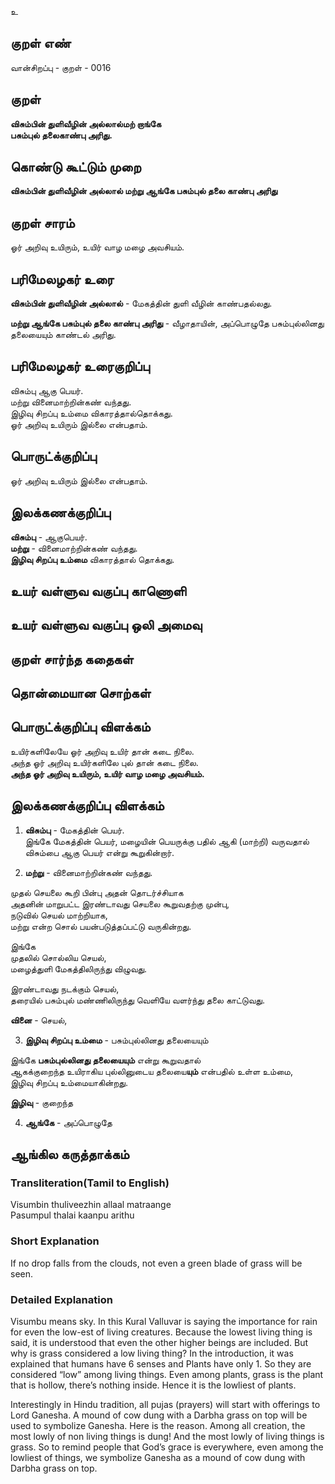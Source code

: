 உ

## குறள் எண் 

வான்சிறப்பு - குறள்  - 0016
## குறள் 

**விசும்பின் துளிவீழின் அல்லால்மற் றாங்கே  
பசும்புல் தலைகாண்பு அரிது.**  

## கொண்டு கூட்டும் முறை

**விசும்பின் துளிவீழின் அல்லால் மற்று ஆங்கே பசும்புல் தலை காண்பு அரிது**

## குறள் சாரம் 

ஓர் அறிவு உயிரும், உயிர் வாழ மழை அவசியம்.

## பரிமேலழகர் உரை

**விசும்பின் துளிவீழின் அல்லால்** - மேகத்தின் துளி வீழின் காண்பதல்லது.  

**மற்று ஆங்கே பசும்புல் தலை காண்பு அரிது** - வீழாதாயின், அப்பொழுதே பசும்புல்லினது தலையையும் காண்டல் அரிது.	

## பரிமேலழகர் உரைகுறிப்பு   

விசும்பு ஆகு பெயர்.  
மற்று வினைமாற்றின்கண் வந்தது.  
இழிவு சிறப்பு உம்மை விகாரத்தால்தொக்கது.  
ஓர் அறிவு உயிரும் இல்லை என்பதாம்.

## பொருட்க்குறிப்பு 

ஓர் அறிவு உயிரும் இல்லை என்பதாம்.

## இலக்கணக்குறிப்பு  

**விசும்பு** - ஆகுபெயர்.  
**மற்று** - வினைமாற்றின்கண் வந்தது.  
**இழிவு சிறப்பு உம்மை** விகாரத்தால் தொக்கது.

## உயர் வள்ளுவ வகுப்பு காணொளி


## உயர் வள்ளுவ வகுப்பு ஒலி அமைவு 

 
## குறள் சார்ந்த கதைகள் 


## தொன்மையான சொற்கள்


## பொருட்க்குறிப்பு விளக்கம்

உயிர்களிலேயே ஓர் அறிவு உயிர் தான் கடை நிலை.  
அந்த ஓர் அறிவு உயிர்களிலே புல் தான் கடை நிலை.  
**அந்த ஓர் அறிவு உயிரும், உயிர் வாழ மழை அவசியம்.**

## இலக்கணக்குறிப்பு விளக்கம்

1. **விசும்பு** - மேகத்தின் பெயர்.  
இங்கே மேகத்தின் பெயர், மழையின் பெயருக்கு பதில் ஆகி (மாற்றி) வருவதால்  
விசும்பை ஆகு பெயர் என்று கூறுகின்றார்.  

2. **மற்று** - வினைமாற்றின்கண் வந்தது.  

முதல் செயலை கூறி பின்பு அதன் தொடர்ச்சியாக  
அதனின் மாறுபட்ட இரண்டாவது செயலை கூறுவதற்கு முன்பு,  
நடுவில் செயல் மாற்றியாக,  
மற்று என்ற சொல் பயன்படுத்தப்பட்டு வருகின்றது.

இங்கே  
முதலில் சொல்லிய செயல்,  
மழைத்துளி மேகத்திலிருந்து விழுவது.   

இரண்டாவது நடக்கும் செயல்,  
தரையில் பசும்புல் மண்ணிலிருந்து வெளியே வளர்ந்து தலை காட்டுவது.  

**வினை** - செயல்,  

3. **இழிவு சிறப்பு உம்மை** - பசும்புல்லினது தலையையும்

இங்கே **பசும்புல்லினது தலையையும்** என்று கூறுவதால்  
ஆகக்குறைந்த உயிராகிய புல்லினுடைய தலையை**யும்** என்பதில் உள்ள உம்மை,  
இழிவு சிறப்பு உம்மையாகின்றது.  

**இழிவு** - குறைந்த  

4. **ஆங்கே** - அப்பொழுதே

## ஆங்கில கருத்தாக்கம் 
### Transliteration(Tamil to English)  
Visumbin thuliveezhin allaal matraange  
Pasumpul thalai kaanpu arithu

### Short Explanation
If no drop falls from the clouds, not even a green blade of grass will be seen.  

### Detailed Explanation 


Visumbu means sky. In this Kural Valluvar is saying the importance for rain for even the low-est of living creatures.  Because the lowest living thing is said, it is understood that even the other higher beings are included.
But why is grass considered a low living thing? In the introduction, it was explained that humans have 6 senses and Plants have only 1. So they are considered  “low” among living things. Even among plants, grass is the plant that is hollow, there’s nothing inside. Hence it is the lowliest of plants.  

Interestingly in Hindu tradition, all pujas (prayers) will start with offerings to Lord Ganesha. A mound of cow dung with a Darbha grass on top will be used to symbolize Ganesha. Here is the reason. Among all creation, the most lowly of non living things is dung! And the most lowly of living things is grass. So to remind people that God’s grace is everywhere, even among the lowliest of things, we symbolize Ganesha as a mound of cow dung with Darbha grass on top.
